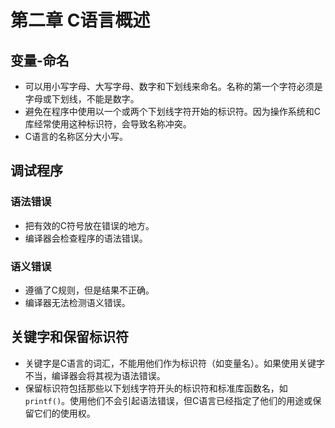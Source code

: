 # 第二章 C语言概述

## 变量-命名  
- 可以用小写字母、大写字母、数字和下划线来命名。名称的第一个字符必须是字母或下划线，不能是数字。  
- 避免在程序中使用以一个或两个下划线字符开始的标识符。因为操作系统和C库经常使用这种标识符，会导致名称冲突。  
- C语言的名称区分大小写。  

## 调试程序
### 语法错误
- 把有效的C符号放在错误的地方。  
- 编译器会检查程序的语法错误。  
### 语义错误  
- 遵循了C规则，但是结果不正确。  
- 编译器无法检测语义错误。  

## 关键字和保留标识符
- 关键字是C语言的词汇，不能用他们作为标识符（如变量名）。如果使用关键字不当，编译器会将其视为语法错误。  
- 保留标识符包括那些以下划线字符开头的标识符和标准库函数名，如`printf()`。使用他们不会引起语法错误，但C语言已经指定了他们的用途或保留它们的使用权。  
